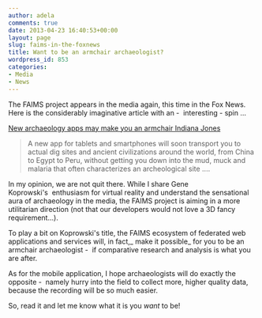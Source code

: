 ```yaml
---
author: adela
comments: true
date: 2013-04-23 16:40:53+00:00
layout: page
slug: faims-in-the-foxnews
title: Want to be an armchair archaeologist?
wordpress_id: 853
categories:
- Media
- News
---
```


The FAIMS project appears in the media again, this time in the Fox News. Here is the considerably imaginative article with an -  interesting - spin ...

[New archaeology apps may make you an armchair Indiana Jones](http://www.foxnews.com/science/2013/04/23/new-archaeology-apps-may-make-armchair-indiana-jones/#ixzz2RIZDhTCD)

<blockquote>A new app for tablets and smartphones will soon transport you to actual dig sites and ancient civilizations around the world, from China to Egypt to Peru, without getting you down into the mud, muck and malaria that often characterizes an archeological site ....</blockquote>

In my opinion, we are not quit there. While I share Gene Koprowski's  enthusiasm for virtual reality and understand the sensational aura of archaeology in the media, the FAIMS project is aiming in a more utilitarian direction (not that our developers would not love a 3D fancy requirement...).

To play a bit on Koprowski's title, the FAIMS ecosystem of federated web applications and services will, in fact,_ make it possible_ for you to be an armchair archaeologist -  if comparative research and analysis is what you are after.

As for the mobile application, I hope archaeologists will do exactly the opposite -  namely hurry into the field to collect more, higher quality data, because the recording will be so much easier.

So, read it and let me know what it is you _want_ to be!
